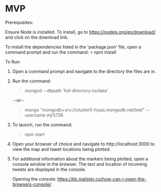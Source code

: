 # MVP

Prerequisites:

Ensure Node is installed.
	To install, go to https://nodejs.org/en/download/ and click on the download link.

To install the dependencies listed in the 'package.json' file, open a command prompt and run the command:
	> npm install

To Run:
1. Open a command prompt and navigate to the directory the files are in.

2. Run the command:
	> mongod --dbpath 'full-directory-to/data'

	--or-- 

	> mongo "mongodb+srv://cluster0-hiyas.mongodb.net/test" --username mjr5736

3. To launch, run the command:
	> npm start

4. Open your browser of choice and navigate to http://localhost:3000 to view the map and tweet locations being plotted.

5. For additional information about the markers being plotted, open a console window in the browser. The text and location of incoming tweets are displayed in the console.

	Opening the console: https://kb.mailster.co/how-can-i-open-the-browsers-console/
